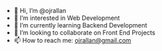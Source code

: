 - 👋 Hi, I’m @ojrallan
- 👀 I’m interested in Web Development
- 🌱 I’m currently learning Backend Development
- 💞️ I’m looking to collaborate on Front End Projects
- 📫 How to reach me: ojrallan@gmail.com


<!---
ojrallan/ojrallan is a ✨ special ✨ repository because its `README.md` (this file) appears on your GitHub profile.
You can click the Preview link to take a look at your changes.
--->
